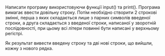 Написати програму використовуючи функції input() та print(). Програма вимагає ввести довільну строку. Потім необхідно створити 2 строкові змінні, перша з яких складається лише з парних символів введеної строки, а друга складається з введеної строки, написаної у зворотній послідовності, при цьому всі літери повинні бути написані у верхньому регістрі.

Як результат вивести введену строку та дві нові строки, що вийшли, кожну з нового рядка.
